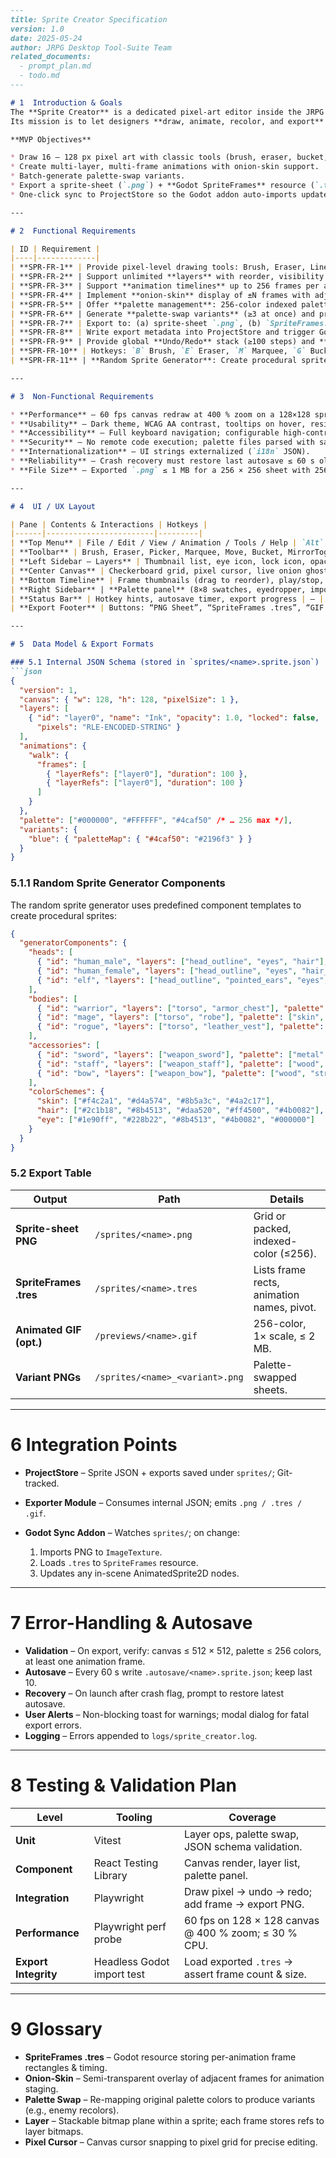 ````markdown
---
title: Sprite Creator Specification
version: 1.0
date: 2025-05-24
author: JRPG Desktop Tool-Suite Team
related_documents:
  - prompt_plan.md
  - todo.md
---

# 1  Introduction & Goals
The **Sprite Creator** is a dedicated pixel-art editor inside the JRPG Desktop Tool-Suite.  
Its mission is to let designers **draw, animate, recolor, and export** character and object sprites in a single workflow, then deliver Godot-ready assets with zero manual post-processing.

**MVP Objectives**

* Draw 16 – 128 px pixel art with classic tools (brush, eraser, bucket, marquee).  
* Create multi-layer, multi-frame animations with onion-skin support.  
* Batch-generate palette-swap variants.  
* Export a sprite-sheet (`.png`) + **Godot SpriteFrames** resource (`.tres`) + optional preview `.gif`.  
* One-click sync to ProjectStore so the Godot addon auto-imports updated sprites.

---

# 2  Functional Requirements

| ID | Requirement |
|----|-------------|
| **SPR-FR-1** | Provide pixel-level drawing tools: Brush, Eraser, Line, Rectangle, Filled Rect, Circle, Bucket-Fill, Color-Picker. |
| **SPR-FR-2** | Support unlimited **layers** with reorder, visibility toggle, lock, and per-layer opacity. |
| **SPR-FR-3** | Support **animation timelines** up to 256 frames per animation, with per-frame duration (ms). |
| **SPR-FR-4** | Implement **onion-skin** display of ±N frames with adjustable opacity & tint. |
| **SPR-FR-5** | Offer **palette management**: 256-color indexed palette, drag-drop reorder, import `.ase` palette. |
| **SPR-FR-6** | Generate **palette-swap variants** (≥3 at once) and preview them live. |
| **SPR-FR-7** | Export to: (a) sprite-sheet `.png`, (b) `SpriteFrames.tres`, (c) optional animated `.gif`. |
| **SPR-FR-8** | Write export metadata into ProjectStore and trigger Godot sync addon. |
| **SPR-FR-9** | Provide global **Undo/Redo** stack (≥100 steps) and **autosave** every 60 s. |
| **SPR-FR-10** | Hotkeys: `B` Brush, `E` Eraser, `M` Marquee, `G` Bucket, `I` Picker, `O` Onion Toggle, `Z` Zoom tool, `Space` Pan, `Ctrl-Z/Y` Undo/Redo, `Ctrl-Shift-E` Export, `R` Random Generator. |
| **SPR-FR-11** | **Random Sprite Generator**: Create procedural sprites with configurable parameters (head type, body type, skin color, accessories). Allow full randomization or selective component randomization. |

---

# 3  Non-Functional Requirements

* **Performance** – 60 fps canvas redraw at 400 % zoom on a 128×128 sprite; CPU ≤ 30 % on 2023 mid-tier laptop.  
* **Usability** – Dark theme, WCAG AA contrast, tooltips on hover, resizable panels.  
* **Accessibility** – Full keyboard navigation; configurable high-contrast palette.  
* **Security** – No remote code execution; palette files parsed with safe libraries.  
* **Internationalization** – UI strings externalized (`i18n` JSON).  
* **Reliability** – Crash recovery must restore last autosave ≤ 60 s old.  
* **File Size** – Exported `.png` ≤ 1 MB for a 256 × 256 sheet with 256 colors (lossless indexed).  

---

# 4  UI / UX Layout

| Pane | Contents & Interactions | Hotkeys |
|------|------------------------|---------|
| **Top Menu** | File / Edit / View / Animation / Tools / Help | `Alt` + mnemonic |
| **Toolbar** | Brush, Eraser, Picker, Marquee, Move, Bucket, MirrorToggle, OnionToggle, Zoom %, Snap-to-Grid | `1-9` brush sizes; `O` toggle onion |
| **Left Sidebar – Layers** | Thumbnail list, eye icon, lock icon, opacity slider, “+ Add Layer”, “Merge Down” | `L` focus list |
| **Center Canvas** | Checkerboard grid, pixel cursor, live onion ghosts | `Space` + drag pan; scroll zoom |
| **Bottom Timeline** | Frame thumbnails (drag to reorder), play/stop, FPS dropdown, loop toggle | `,` / `.` previous/next frame |
| **Right Sidebar** | **Palette panel** (8×8 swatches, eyedropper, import .ase)  •  **Frame Variants** (palette-swap list, “New Variant” btn) | `P` palette picker |
| **Status Bar** | Hotkey hints, autosave timer, export progress | — |
| **Export Footer** | Buttons: “PNG Sheet”, “SpriteFrames .tres”, “GIF Preview” | `Ctrl-Shift-E` |

---

# 5  Data Model & Export Formats

### 5.1 Internal JSON Schema (stored in `sprites/<name>.sprite.json`)
```json
{
  "version": 1,
  "canvas": { "w": 128, "h": 128, "pixelSize": 1 },
  "layers": [
    { "id": "layer0", "name": "Ink", "opacity": 1.0, "locked": false,
      "pixels": "RLE-ENCODED-STRING" }
  ],
  "animations": {
    "walk": {
      "frames": [
        { "layerRefs": ["layer0"], "duration": 100 },
        { "layerRefs": ["layer0"], "duration": 100 }
      ]
    }
  },
  "palette": ["#000000", "#FFFFFF", "#4caf50" /* … 256 max */],
  "variants": {
    "blue": { "paletteMap": { "#4caf50": "#2196f3" } }
  }
}
````

### 5.1.1 Random Sprite Generator Components

The random sprite generator uses predefined component templates to create procedural sprites:

```json
{
  "generatorComponents": {
    "heads": [
      { "id": "human_male", "layers": ["head_outline", "eyes", "hair"], "palette": ["skin", "eye", "hair"] },
      { "id": "human_female", "layers": ["head_outline", "eyes", "hair_long"], "palette": ["skin", "eye", "hair"] },
      { "id": "elf", "layers": ["head_outline", "pointed_ears", "eyes", "hair"], "palette": ["skin", "eye", "hair"] }
    ],
    "bodies": [
      { "id": "warrior", "layers": ["torso", "armor_chest"], "palette": ["skin", "armor"] },
      { "id": "mage", "layers": ["torso", "robe"], "palette": ["skin", "fabric"] },
      { "id": "rogue", "layers": ["torso", "leather_vest"], "palette": ["skin", "leather"] }
    ],
    "accessories": [
      { "id": "sword", "layers": ["weapon_sword"], "palette": ["metal", "handle"] },
      { "id": "staff", "layers": ["weapon_staff"], "palette": ["wood", "crystal"] },
      { "id": "bow", "layers": ["weapon_bow"], "palette": ["wood", "string"] }
    ],
    "colorSchemes": {
      "skin": ["#f4c2a1", "#d4a574", "#8b5a3c", "#4a2c17"],
      "hair": ["#2c1b18", "#8b4513", "#daa520", "#ff4500", "#4b0082"],
      "eye": ["#1e90ff", "#228b22", "#8b4513", "#4b0082", "#000000"]
    }
  }
}
```

### 5.2 Export Table

| Output                  | Path                            | Details                                    |
| ----------------------- | ------------------------------- | ------------------------------------------ |
| **Sprite-sheet PNG**    | `/sprites/<name>.png`           | Grid or packed, indexed-color (≤256).      |
| **SpriteFrames .tres**  | `/sprites/<name>.tres`          | Lists frame rects, animation names, pivot. |
| **Animated GIF (opt.)** | `/previews/<name>.gif`          | 256-color, 1× scale, ≤ 2 MB.               |
| **Variant PNGs**        | `/sprites/<name>_<variant>.png` | Palette-swapped sheets.                    |

---

# 6  Integration Points

* **ProjectStore** – Sprite JSON + exports saved under `sprites/`; Git-tracked.
* **Exporter Module** – Consumes internal JSON; emits `.png / .tres / .gif`.
* **Godot Sync Addon** – Watches `sprites/`; on change:

  1. Imports PNG to `ImageTexture`.
  2. Loads `.tres` to `SpriteFrames` resource.
  3. Updates any in-scene AnimatedSprite2D nodes.

---

# 7  Error-Handling & Autosave

* **Validation** – On export, verify: canvas ≤ 512 × 512, palette ≤ 256 colors, at least one animation frame.
* **Autosave** – Every 60 s write `.autosave/<name>.sprite.json`; keep last 10.
* **Recovery** – On launch after crash flag, prompt to restore latest autosave.
* **User Alerts** – Non-blocking toast for warnings; modal dialog for fatal export errors.
* **Logging** – Errors appended to `logs/sprite_creator.log`.

---

# 8  Testing & Validation Plan

| Level                | Tooling                    | Coverage                                             |
| -------------------- | -------------------------- | ---------------------------------------------------- |
| **Unit**             | Vitest                     | Layer ops, palette swap, JSON schema validation.     |
| **Component**        | React Testing Library      | Canvas render, layer list, palette panel.            |
| **Integration**      | Playwright                 | Draw pixel → undo → redo; add frame → export PNG.    |
| **Performance**      | Playwright perf probe      | 60 fps on 128 × 128 canvas @ 400 % zoom; ≤ 30 % CPU. |
| **Export Integrity** | Headless Godot import test | Load exported `.tres` → assert frame count & size.   |

---

# 9  Glossary

* **SpriteFrames .tres** – Godot resource storing per-animation frame rectangles & timing.
* **Onion-Skin** – Semi-transparent overlay of adjacent frames for animation staging.
* **Palette Swap** – Re-mapping original palette colors to produce variants (e.g., enemy recolors).
* **Layer** – Stackable bitmap plane within a sprite; each frame stores refs to layer bitmaps.
* **Pixel Cursor** – Canvas cursor snapping to pixel grid for precise editing.
